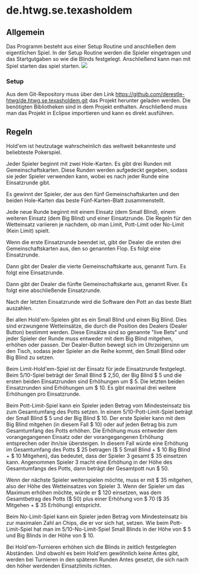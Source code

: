 # de.htwg.se.texasholdem
## Allgemein
Das Programm besteht aus einer Setup Routine und anschließen dem eigentlichen Spiel.
In der Setup Routine werden die Spieler eingetragen und das Startgutgaben so wie die Blinds festgelegt.
Anschließend kann man mit Spiel starten das spiel starten.
![](http://abload.de/img/poker2zyks.png)
### Setup
Aus dem Git-Repository muss über den Link https://github.com/derestle-htwg/de.htwg.se.texasholdem.git das Projekt herunter geladen werden.
Die benötigten Bibliotheken sind in dem Projekt enthalten. Anschließend muss man das Projekt in Eclipse importieren und kann es direkt ausführen.
## Regeln
Hold'em ist heutzutage wahrscheinlich das weltweit bekannteste und beliebteste Pokerspiel.

Jeder Spieler beginnt mit zwei Hole-Karten. Es gibt drei Runden mit Gemeinschaftskarten. Diese Runden werden aufgedeckt gegeben, sodass sie jeder Spieler verwenden kann, wobei es nach jeder Runde eine Einsatzrunde gibt.

Es gewinnt der Spieler, der aus den fünf Gemeinschaftskarten und den beiden Hole-Karten das beste Fünf-Karten-Blatt zusammenstellt.

Jede neue Runde beginnt mit einem Einsatz (dem Small Blind), einem weiteren Einsatz (dem Big Blind) und einer Einsatzrunde. Die Regeln für den Wetteinsatz variieren je nachdem, ob man Limit, Pott-Limit oder No-Limit (Kein Limit) spielt.

Wenn die erste Einsatzrunde beendet ist, gibt der Dealer die ersten drei Gemeinschaftskarten aus, den so genannten Flop. Es folgt eine Einsatzrunde.

Dann gibt der Dealer die vierte Gemeinschaftskarte aus, genannt Turn. Es folgt eine Einsatzrunde.

Dann gibt der Dealer die fünfte Gemeinschaftskarte aus, genannt River. Es folgt eine abschließende Einsatzrunde.

Nach der letzten Einsatzrunde wird die Software den Pott an das beste Blatt auszahlen.

Bei allen Hold'em-Spielen gibt es ein Small Blind und einen Big Blind. Dies sind erzwungene Wetteinsätze, die durch die Position des Dealers (Dealer Button) bestimmt werden. Diese Einsätze sind so genannte "live Bets" und jeder Spieler der Runde muss entweder mit dem Big Blind mitgehen, erhöhen oder passen. Der Dealer-Button bewegt sich im Uhrzeigersinn um den Tisch, sodass jeder Spieler an die Reihe kommt, den Small Blind oder Big Blind zu setzen.

Beim Limit-Hold'em-Spiel ist der Einsatz für jede Einsatzrunde festgelegt. Beim $5/$10-Spiel beträgt der Small Blind $ 2,50, der Big Blind $ 5 und die ersten beiden Einsatzrunden sind Erhöhungen um $ 5. Die letzten beiden Einsatzrunden sind Erhöhungen um $ 10. Es gibt maximal drei weitere Erhöhungen pro Einsatzrunde.

Beim Pott-Limit-Spiel kann ein Spieler jeden Betrag vom Mindesteinsatz bis zum Gesamtumfang des Potts setzen. In einem $5/$10-Pott-Limit-Spiel beträgt der Small Blind $ 5 und der Big Blind $ 10. Der erste Spieler kann mit dem Big Blind mitgehen (in diesem Fall $ 10) oder auf jeden Betrag bis zum Gesamtumfang des Potts erhöhen. Die Erhöhung muss entweder dem vorangegangenen Einsatz oder der vorangegangenen Erhöhung entsprechen oder ihn/sie übersteigen. In diesem Fall würde eine Erhöhung im Gesamtumfang des Potts $ 25 betragen ($ 5 Small Blind + $ 10 Big Blind + $ 10 Mitgehen), das bedeutet, dass der Spieler 3 gesamt $ 35 einsetzen kann. Angenommen Spieler 3 macht eine Erhöhung in der Höhe des Gesamtumfangs des Potts, dann beträgt der Gesamtpott nun $ 50.

Wenn der nächste Spieler weiterspielen möchte, muss er mit $ 35 mitgehen, also der Höhe des Wetteinsatzes von Spieler 3. Wenn der Spieler um das Maximum erhöhen möchte, würde er $ 120 einsetzen, was dem Gesamtbetrag des Potts ($ 50) plus einer Erhöhung von $ 70 ($ 35 Mitgehen + $ 35 Erhöhung) entspricht.

Beim No-Limit-Spiel kann ein Spieler jeden Betrag vom Mindesteinsatz bis zur maximalen Zahl an Chips, die er vor sich hat, setzen. Wie beim Pott-Limit-Spiel hat man im $5/$10-No-Limit-Spiel Small Blinds in der Höhe von $ 5 und Big Blinds in der Höhe von $ 10.

Bei Hold'em-Turnieren erhöhen sich die Blinds in zeitlich festgelegten Abständen. Und obwohl es beim Hold'em gewöhnlich keine Antes gibt, werden bei Turnieren in den späteren Runden Antes gesetzt, die sich nach den höher werdenden Einsatzlimits richten.
